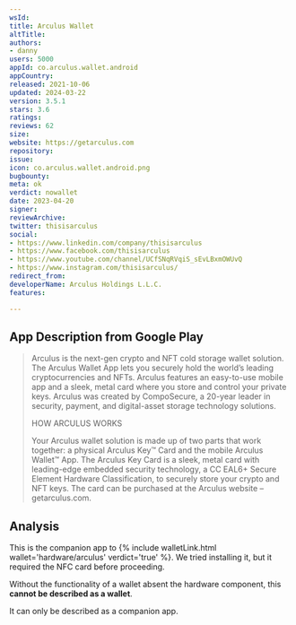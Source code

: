 ```yaml
---
wsId: 
title: Arculus Wallet
altTitle: 
authors:
- danny
users: 5000
appId: co.arculus.wallet.android
appCountry: 
released: 2021-10-06
updated: 2024-03-22
version: 3.5.1
stars: 3.6
ratings: 
reviews: 62
size: 
website: https://getarculus.com
repository: 
issue: 
icon: co.arculus.wallet.android.png
bugbounty: 
meta: ok
verdict: nowallet
date: 2023-04-20
signer: 
reviewArchive: 
twitter: thisisarculus
social:
- https://www.linkedin.com/company/thisisarculus
- https://www.facebook.com/thisisarculus
- https://www.youtube.com/channel/UCfSNqRVqiS_sEvLBxmOWUvQ
- https://www.instagram.com/thisisarculus/
redirect_from: 
developerName: Arculus Holdings L.L.C.
features: 

---
```


## App Description from Google Play 

> Arculus is the next-gen crypto and NFT cold storage wallet solution. The Arculus Wallet App lets you securely hold the world’s leading cryptocurrencies and NFTs. Arculus features an easy-to-use mobile app and a sleek, metal card where you store and control your private keys. Arculus was created by CompoSecure, a 20-year leader in security, payment, and digital-asset storage technology solutions.
>
> HOW ARCULUS WORKS
>
> Your Arculus wallet solution is made up of two parts that work together: a physical Arculus Key™ Card and the mobile Arculus Wallet™ App. The Arculus Key Card is a sleek, metal card with leading-edge embedded security technology, a CC EAL6+ Secure Element Hardware Classification, to securely store your crypto and NFT keys. The card can be purchased at the Arculus website – getarculus.com.

## Analysis 

This is the companion app to {% include walletLink.html wallet='hardware/arculus' verdict='true' %}. We tried installing it, but it required the NFC card before proceeding. 

Without the functionality of a wallet absent the hardware component, this **cannot be described as a wallet**. 

It can only be described as a companion app. 
